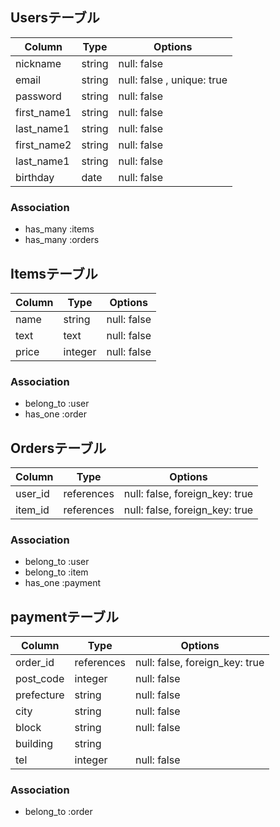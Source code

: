 ## Usersテーブル

| Column        | Type    | Options     |
| ------------- | ------- | ----------- |
| nickname      | string  | null: false |
| email         | string  | null: false , unique: true|
| password      | string  | null: false |
| first_name1   | string  | null: false |
| last_name1    | string  | null: false |
| first_name2   | string  | null: false |
| last_name1    | string  | null: false |
| birthday      | date    | null: false |

### Association
- has_many :items
- has_many :orders


## Itemsテーブル

| Column        | Type      | Options     |
| ------------- | --------- | ----------- |
| name          | string    | null: false |
| text          | text      | null: false |
| price         | integer   | null: false |

### Association
- belong_to :user
- has_one :order


## Ordersテーブル

| Column        | Type      | Options     |
| ------------- | --------- | ----------- |
| user_id       | references| null: false, foreign_key: true |
| item_id       | references| null: false, foreign_key: true |

### Association
- belong_to :user
- belong_to :item
- has_one :payment


## paymentテーブル

| Column        | Type      | Options     |
| ------------- | --------- | ----------- |
| order_id      | references| null: false, foreign_key: true |
| post_code     | integer   | null: false |
| prefecture    | string    | null: false |
| city          | string    | null: false |
| block         | string    | null: false |
| building      | string    |
| tel           | integer   | null: false |

### Association
- belong_to :order